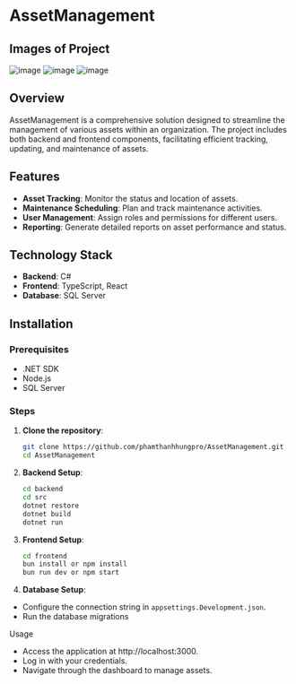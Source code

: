 # AssetManagement

## Images of Project
![image](https://github.com/user-attachments/assets/df2272ac-eaaa-43c5-b564-70d5ff4b1b13)
![image](https://github.com/user-attachments/assets/98774158-30a5-4fea-8116-5639e7834186)
![image](https://github.com/user-attachments/assets/1010585b-d252-4b62-b1dd-3b93bfeb43bd)



## Overview

AssetManagement is a comprehensive solution designed to streamline the management of various assets within an organization. The project includes both backend and frontend components, facilitating efficient tracking, updating, and maintenance of assets.

## Features

- **Asset Tracking**: Monitor the status and location of assets.
- **Maintenance Scheduling**: Plan and track maintenance activities.
- **User Management**: Assign roles and permissions for different users.
- **Reporting**: Generate detailed reports on asset performance and status.

## Technology Stack

- **Backend**: C#
- **Frontend**: TypeScript, React
- **Database**: SQL Server

## Installation

### Prerequisites

- .NET SDK
- Node.js
- SQL Server

### Steps

1. **Clone the repository**:

   ```bash
   git clone https://github.com/phamthanhhungpro/AssetManagement.git
   cd AssetManagement

   ```

2. **Backend Setup**:

   ```bash
   cd backend
   cd src
   dotnet restore
   dotnet build
   dotnet run

   ```

3. **Frontend Setup**:

   ```bash
   cd frontend
   bun install or npm install
   bun run dev or npm start

   ```

4. **Database Setup**:

- Configure the connection string in `appsettings.Development.json`.
- Run the database migrations

Usage

- Access the application at http://localhost:3000.
- Log in with your credentials.
- Navigate through the dashboard to manage assets.
